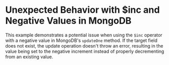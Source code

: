 # Unexpected Behavior with $inc and Negative Values in MongoDB

This example demonstrates a potential issue when using the `$inc` operator with a negative value in MongoDB's `updateOne` method. If the target field does not exist, the update operation doesn't throw an error, resulting in the value being set to the negative increment instead of properly decrementing from an existing value.
